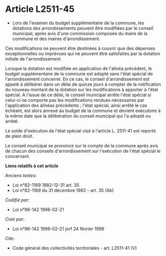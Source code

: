 # Article L2511-45

- Lors de l'examen du budget supplémentaire de la commune, les dotations des arrondissements peuvent être modifiées par le
conseil municipal, après avis d'une commission composée du maire de la commune et des maires d'arrondissement.

Ces modifications ne peuvent être destinées à couvrir que des dépenses exceptionnelles ou imprévues qui ne peuvent être
satisfaites par la dotation initiale de l'arrondissement.

Lorsque la dotation est modifiée en application de l'alinéa précédent, le budget supplémentaire de la commune est adopté sans
l'état spécial de l'arrondissement concerné. En ce cas, le conseil d'arrondissement est appelé à délibérer dans un délai de
quinze jours à compter de la notification du nouveau montant de la dotation sur les modifications à apporter à l'état
spécial. A l'issue de ce délai, le conseil municipal arrête l'état spécial si celui-ci ne comporte pas les modifications
rendues nécessaires par l'application des alinéas précédents ; l'état spécial, ainsi arrêté le cas échéant, est alors annexé
au budget de la commune et devient exécutoire à la même date que la délibération du conseil municipal qui l'a adopté ou
arrêté.

Le solde d'exécution de l'état spécial visé à l'article L. 2511-41 est reporté de plein droit.

Le conseil municipal se prononce sur le compte de la commune après avis de chacun des conseils d'arrondissement sur
l'exécution de l'état spécial le concernant.

**Liens relatifs à cet article**

_Anciens textes_:

  - Loi n°82-1169 1982-12-31 art. 35
  - Loi n°82-1169 du 31 décembre 1982 - art. 35 (Ab)

_Codifié par_:

  - Loi n°96-142 1996-02-21

_Créé par_:

  - Loi n°96-142 1996-02-21 jorf 24 février 1996

_Cite_:

  - Code général des collectivités territoriales - art. L2511-41 (V)
